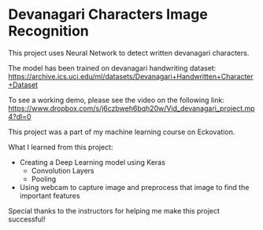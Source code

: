 # Devanagari Characters Image Recognition

This project uses Neural Network to detect written devanagari characters.

The model has been trained on devanagari handwriting dataset:
https://archive.ics.uci.edu/ml/datasets/Devanagari+Handwritten+Character+Dataset

To see a working demo, please see the video on the following link: 
https://www.dropbox.com/s/j6czbweh6bqh20w/Vid_devanagari_project.mp4?dl=0

This project was a part of my machine learning course on Eckovation. 

What I learned from this project:
- Creating a Deep Learning model using Keras
  - Convolution Layers
  - Pooling
- Using webcam to capture image and preprocess that image to find the important features

Special thanks to the instructors for helping me make this project successful!
